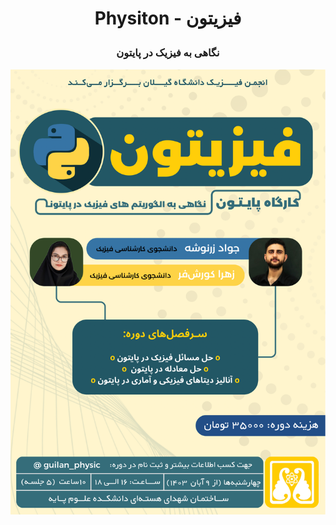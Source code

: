 <h1 align="center" id="title">
  <p align="center">Physiton - فیزیتون</p>
</h1>
<h3> 
  <p align="center">نگاهی به فیزیک در پایتون</p>
</h3>

<img src="https://github.com/hesamzs/Physiton/blob/main/IMG.PNG"></img>
